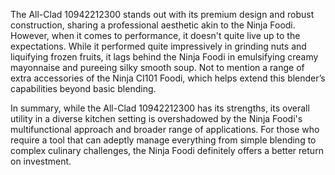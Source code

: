 The All-Clad 10942212300 stands out with its premium design and robust construction, sharing a professional aesthetic akin to the Ninja Foodi. However, when it comes to performance, it doesn't quite live up to the expectations. While it performed quite impressively in grinding nuts and liquifying frozen fruits, it lags behind the Ninja Foodi in emulsifying creamy mayonnaise and pureeing silky smooth soup. Not to mention a range of extra accessories of the Ninja CI101 Foodi, which helps extend this blender’s capabilities beyond basic blending. 

In summary, while the All-Clad 10942212300 has its strengths, its overall utility in a diverse kitchen setting is overshadowed by the Ninja Foodi's multifunctional approach and broader range of applications. For those who require a tool that can adeptly manage everything from simple blending to complex culinary challenges, the Ninja Foodi definitely offers a better return on investment.